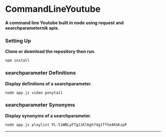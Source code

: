 # CommandLineYoutube
**A command line Youtube built in node using request and searchparameternik apis.**
### Setting Up
**Clone or download the repository then run**. 

``` npm install ```


### searchparameter Definitions
**Display definitions of a searchparameter**. 

``` node app.js video ponytail ```

### searchparameter Synonyms
**Display synonyms of a searchparameter**.

``` node app.js playlist PL-51WBLyFTg2iKl6gh7dg1ff5e4KGKzpP ```
***
  
